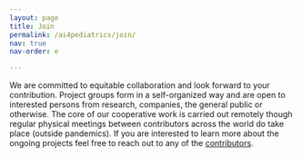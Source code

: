 ```yaml
---
layout: page
title: Join
permalink: /ai4pediatrics/join/
nav: true
nav-order: e

---
```

We are committed to equitable collaboration and look forward to your contribution. Project groups form in a self-organized way and are open to interested persons from research, companies, the general public or otherwise. The core of our cooperative work is carried out remotely though regular physical meetings between contributors across the world do take place (outside pandemics). If you are interested to learn more about the ongoing projects feel free to reach out to any of the [contributors](https://aiaudit.org/contributors/).

